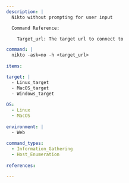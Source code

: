 ```yaml
---
description: |
  Nikto without prompting for user input

  Command Reference:

    Target_url: The target url to connect to

command: |
  nikto -ask=no -h <target_url>
  
items:

target: |
  - Linux_target
  - MacOS_target
  - Windows_target
  
OS:
  - Linux
  - MacOS
  
environment: |
  - Web
  
command_types:
  - Information_Gathering
  - Host_Enumeration
  
references:

---
```

